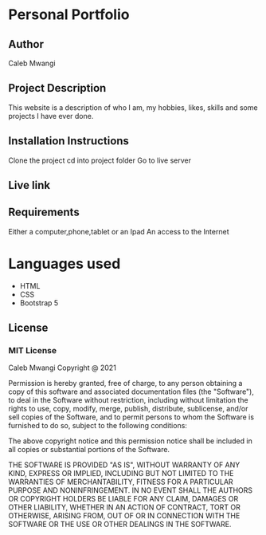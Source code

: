 # Personal Portfolio

## Author
Caleb Mwangi

## Project Description 
This website is a description of who I am, my hobbies, likes, skills and some projects I have ever done.

## Installation Instructions 
Clone the project
cd into project folder
Go to live server

## Live link

## Requirements
​Either a computer,phone,tablet or an Ipad​
An access to the Internet​

# Languages used 
* HTML
* CSS
* Bootstrap 5

## License
### MIT License

Caleb Mwangi Copyright @ 2021 

Permission is hereby granted, free of charge, to any person obtaining a copy
of this software and associated documentation files (the "Software"), to deal
in the Software without restriction, including without limitation the rights
to use, copy, modify, merge, publish, distribute, sublicense, and/or sell
copies of the Software, and to permit persons to whom the Software is
furnished to do so, subject to the following conditions:

The above copyright notice and this permission notice shall be included in all
copies or substantial portions of the Software.

THE SOFTWARE IS PROVIDED "AS IS", WITHOUT WARRANTY OF ANY KIND, EXPRESS OR
IMPLIED, INCLUDING BUT NOT LIMITED TO THE WARRANTIES OF MERCHANTABILITY,
FITNESS FOR A PARTICULAR PURPOSE AND NONINFRINGEMENT. IN NO EVENT SHALL THE
AUTHORS OR COPYRIGHT HOLDERS BE LIABLE FOR ANY CLAIM, DAMAGES OR OTHER
LIABILITY, WHETHER IN AN ACTION OF CONTRACT, TORT OR OTHERWISE, ARISING FROM,
OUT OF OR IN CONNECTION WITH THE SOFTWARE OR THE USE OR OTHER DEALINGS IN THE
SOFTWARE.
